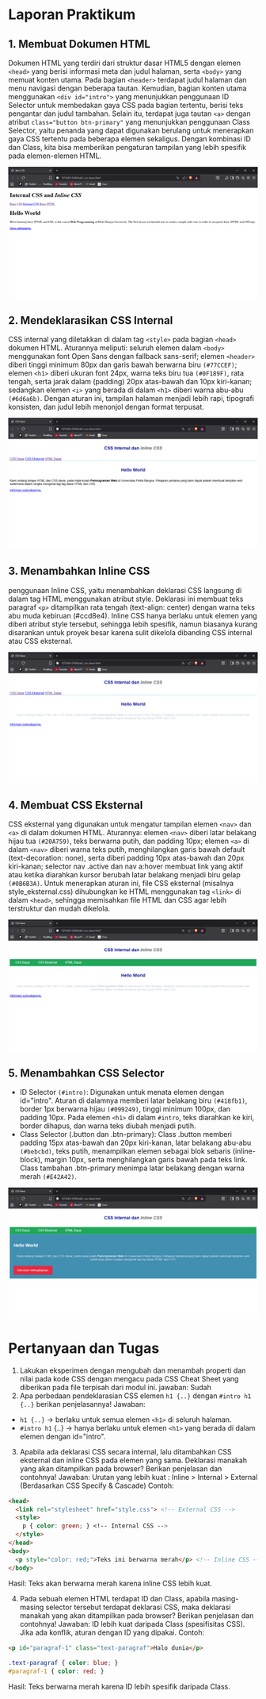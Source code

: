 # Laporan Praktikum

## 1. Membuat Dokumen HTML
Dokumen HTML yang terdiri dari struktur dasar HTML5 dengan elemen `<head>` yang berisi informasi meta dan judul halaman, serta `<body>` yang memuat konten utama. Pada bagian `<header>` terdapat judul halaman dan menu navigasi dengan beberapa tautan. Kemudian, bagian konten utama menggunakan `<div id="intro">` yang menunjukkan penggunaan ID Selector untuk membedakan gaya CSS pada bagian tertentu, berisi teks pengantar dan judul tambahan. Selain itu, terdapat juga tautan `<a>` dengan atribut `class="button btn-primary"` yang menunjukkan penggunaan Class Selector, yaitu penanda yang dapat digunakan berulang untuk menerapkan gaya CSS tertentu pada beberapa elemen sekaligus. Dengan kombinasi ID dan Class, kita bisa memberikan pengaturan tampilan yang lebih spesifik pada elemen-elemen HTML.

![SS](ScreenShoot_Lab2/Membuat_doc_HTML.png)

## 2. Mendeklarasikan CSS Internal
CSS internal yang diletakkan di dalam tag `<style>` pada bagian `<head>` dokumen HTML. Aturannya meliputi: seluruh elemen dalam `<body>` menggunakan font Open Sans dengan fallback sans-serif; elemen `<header>` diberi tinggi minimum 80px dan garis bawah berwarna biru `(#77CCEF)`; elemen `<h1>` diberi ukuran font 24px, warna teks biru tua `(#0F189F)`, rata tengah, serta jarak dalam (padding) 20px atas-bawah dan 10px kiri-kanan; sedangkan elemen `<i>` yang berada di dalam `<h1>` diberi warna abu-abu `(#6d6a6b)`. Dengan aturan ini, tampilan halaman menjadi lebih rapi, tipografi konsisten, dan judul lebih menonjol dengan format terpusat.

![SS](ScreenShoot_Lab2/Deklarasi_css_internal.png)

## 3. Menambahkan Inline CSS
penggunaan Inline CSS, yaitu menambahkan deklarasi CSS langsung di dalam tag HTML menggunakan atribut style. Deklarasi ini membuat teks paragraf `<p>` ditampilkan rata tengah (text-align: center) dengan warna teks abu muda kebiruan (#ccd8e4). Inline CSS hanya berlaku untuk elemen yang diberi atribut style tersebut, sehingga lebih spesifik, namun biasanya kurang disarankan untuk proyek besar karena sulit dikelola dibanding CSS internal atau CSS eksternal.

![SS](ScreenShoot_Lab2/Inline_css.png)

## 4. Membuat CSS Eksternal
CSS eksternal yang digunakan untuk mengatur tampilan elemen `<nav>` dan `<a>` di dalam dokumen HTML. Aturannya: elemen `<nav>` diberi latar belakang hijau tua `(#20A759)`, teks berwarna putih, dan padding 10px; elemen `<a>` di dalam `<nav>` diberi warna teks putih, menghilangkan garis bawah default (text-decoration: none), serta diberi padding 10px atas-bawah dan 20px kiri-kanan; selector nav .active dan nav a:hover membuat link yang aktif atau ketika diarahkan kursor berubah latar belakang menjadi biru gelap `(#0B6B3A)`. Untuk menerapkan aturan ini, file CSS eksternal (misalnya style_eksternal.css) dihubungkan ke HTML menggunakan tag `<link>` di dalam `<head>`, sehingga memisahkan file HTML dan CSS agar lebih terstruktur dan mudah dikelola.

![SS](ScreenShoot_Lab2/Css_eksternal.png)

## 5. Menambahkan CSS Selector
- ID Selector `(#intro)`: Digunakan untuk menata elemen dengan id="intro". Aturan di dalamnya memberi latar belakang biru `(#418fb1)`, border 1px berwarna hijau `(#099249)`, tinggi minimum 100px, dan padding 10px. Pada elemen `<h1>` di dalam `#intro`, teks diarahkan ke kiri, border dihapus, dan warna teks diubah menjadi putih.
- Class Selector (.button dan .btn-primary): Class .button memberi padding 15px atas-bawah dan 20px kiri-kanan, latar belakang abu-abu `(#bebcbd)`, teks putih, menampilkan elemen sebagai blok sebaris (inline-block), margin 10px, serta menghilangkan garis bawah pada teks link. Class tambahan .btn-primary menimpa latar belakang dengan warna merah `(#E42A42)`.

![SS](ScreenShoot_Lab2/Css_selector.png)



# Pertanyaan dan Tugas

1. Lakukan eksperimen dengan mengubah dan menambah properti dan nilai pada kode CSS dengan mengacu pada CSS Cheat Sheet yang diberikan pada file terpisah dari modul ini.
jawaban: Sudah
2. Apa perbedaan pendeklarasian CSS elemen `h1 {..}` dengan `#intro h1 {..}` berikan penjelasannya!
Jawaban:
- `h1 {..}` → berlaku untuk semua elemen `<h1>` di seluruh halaman.
- `#intro h1` {..} → hanya berlaku untuk elemen `<h1>` yang berada di dalam elemen dengan id="intro".
3. Apabila ada deklarasi CSS secara internal, lalu ditambahkan CSS eksternal dan inline CSS pada elemen yang sama. Deklarasi manakah yang akan ditampilkan pada browser? Berikan penjelasan dan contohnya!
Jawaban:
Urutan yang lebih kuat : Inline > Internal > External (Berdasarkan CSS Specify & Cascade) Contoh:
```HTML
<head>
  <link rel="stylesheet" href="style.css"> <!-- External CSS -->
  <style>
    p { color: green; } <!-- Internal CSS -->
  </style>
</head>
<body>
  <p style="color: red;">Teks ini berwarna merah</p> <!-- Inline CSS -->
</body>

```
Hasil: Teks akan berwarna merah karena inline CSS lebih kuat.

4. Pada sebuah elemen HTML terdapat ID dan Class, apabila masing-masing selector tersebut terdapat deklarasi CSS, maka deklarasi manakah yang akan ditampilkan pada browser? Berikan penjelasan dan contohnya!
Jawaban: ID lebih kuat daripada Class (spesifisitas CSS). Jika ada konflik, aturan dengan ID yang dipakai.
Contoh:
```HTML
<p id="paragraf-1" class="text-paragraf">Halo dunia</p>
```

```CSS
.text-paragraf { color: blue; }
#paragraf-1 { color: red; }
```
Hasil: Teks berwarna merah karena ID lebih spesifik daripada Class.

